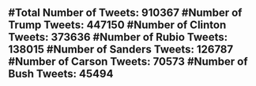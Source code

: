 #Total Number of Tweets: 910367 
#Number of Trump Tweets: 447150
#Number of Clinton Tweets: 373636
#Number of Rubio Tweets: 138015
#Number of Sanders Tweets: 126787
#Number of Carson Tweets: 70573
#Number of Bush Tweets: 45494
---
